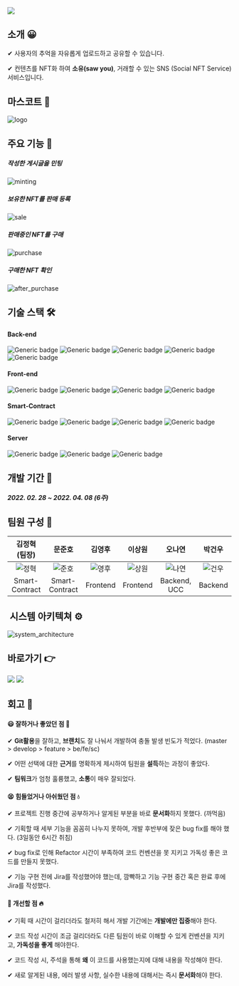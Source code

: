 ![](README.assets/sawyou-16499503979391.png)

## 소개 😀

✔ 사용자의 추억을 자유롭게 업로드하고 공유할 수 있습니다.


✔ 컨텐츠를 NFT화 하여 **소유(saw you)**, 거래할 수 있는 SNS (Social NFT Service) 서비스입니다.





## 마스코트 👀

![logo](README.assets/logo-16499503979402.png)



## 주요 기능 📌

##### 작성한 게시글을 민팅

![minting](README.assets/minting-16499503979404.gif)



##### 보유한 NFT를 판매 등록

![sale](README.assets/sale-16499503979403.gif)



##### 판매중인 NFT를 구매

![purchase](README.assets/purchase-16499503979415.gif)



##### 구매한 NFT 확인

![after_purchase](README.assets/after_purchase-16499503979416.gif)





## 기술 스택 🛠

#### Back-end

![Generic badge](https://img.shields.io/badge/Java-11-green.svg)&nbsp;![Generic badge](https://img.shields.io/badge/SpringBoot-2.5.10-lightgreen.svg)&nbsp;![Generic badge](https://img.shields.io/badge/Gradle-7.4.1-%232e2929.svg)&nbsp;![Generic badge](https://img.shields.io/badge/Swagger-3.0.0-yellowgreen.svg)&nbsp;![Generic badge](https://img.shields.io/badge/QueryDSL-5.0.0-%236f8ed1.svg)



#### Front-end

![Generic badge](https://img.shields.io/badge/React-17.0.2-skyblue.svg)&nbsp;![Generic badge](https://img.shields.io/badge/Recoil-0.6.1-yellow.svg)&nbsp;![Generic badge](https://img.shields.io/badge/Styled_Components-5.3.3-pink.svg)&nbsp;![Generic badge](https://img.shields.io/badge/Material_UI-5.5.0-blue.svg)



#### Smart-Contract

![Generic badge](https://img.shields.io/badge/Solidity-0.8.4-%234d4d4d.svg)&nbsp;![Generic badge](https://img.shields.io/badge/Truffle-5.5.2-%23947676.svg)&nbsp;![Generic badge](https://img.shields.io/badge/Web3.js-1.5.3-orange.svg)&nbsp;![Generic badge](https://img.shields.io/badge/Ganache-7.0.1-red.svg)



#### Server

![Generic badge](https://img.shields.io/badge/Docker-20.10.12-%234d80f0.svg)&nbsp;![Generic badge](https://img.shields.io/badge/MySQL-8.0-%238aa1d4.svg)&nbsp;![Generic badge](https://img.shields.io/badge/Nginx-1.21.6-%23299e29.svg)





## 개발 기간 📅

##### 2022. 02. 28 ~ 2022. 04. 08 (6주)





## 팀원 구성 🤝

|                 김정혁 (팀장)                  |                     문준호                     |                     김영후                     |                     이상원                     |                     오나연                     |                     박건우                     |
| :--------------------------------------------: | :--------------------------------------------: | :--------------------------------------------: | :--------------------------------------------: | :--------------------------------------------: | :--------------------------------------------: |
| ![정혁](README.assets/정혁-16499481259662.png) | ![준호](README.assets/준호-16499481362253.png) | ![영후](README.assets/영후-16499481393054.png) | ![상원](README.assets/상원-16499481433695.png) | ![나연](README.assets/나연-16499481459186.png) | ![건우](README.assets/건우-16499481480937.png) |
|                 Smart-Contract                 |                 Smart-Contract                 |                    Frontend                    |                    Frontend                    |                  Backend, UCC                  |                    Backend                     |





##  시스템 아키텍쳐 ⚙

![system_architecture](README.assets/system_architecture-16499503979417.png)



## 바로가기 👉

<a href="https://www.notion.so/A401-ISawYou-2e521b17caa141dc8351c91733d613a5"><img src="https://img.shields.io/badge/시연 시나리오-black?style=flat-square&logo=Notion&logoColor=lightgreen&link=https://www.notion.so/A401-ISawYou-2e521b17caa141dc8351c91733d613a5"/></a> <a href="https://www.youtube.com/watch?v=gS62E9DLDSc"><img src="https://img.shields.io/badge/UCC 영상-black?style=flat-square&logo=Youtube&logoColor=FF0000&link=https://www.youtube.com/watch?v=gS62E9DLDSc"></a>





## 회고 💭

#### 😃 잘하거나 좋았던 점 🧡

✔ **Git활용**을 잘하고, **브랜치**도 잘 나눠서 개발하여 충돌 발생 빈도가 적었다. (master > develop > feature > be/fe/sc)

✔ 어떤 선택에 대한 **근거**를 명확하게 제시하여 팀원을 **설득**하는 과정이 좋았다.

✔ **팀워크**가 엄청 훌륭했고, **소통**이 매우 잘되었다.



#### 😫 힘들었거나 아쉬웠던 점 💧

✔ 프로젝트 진행 중간에 공부하거나 알게된 부분을 바로 **문서화**하지 못했다. (까먹음)

✔ 기획할 때 세부 기능을 꼼꼼히 나누지 못하여, 개발 후반부에 잦은 bug fix를 해야 했다. (3일동안 6시간 취침)

✔ bug fix로 인해 Refactor 시간이 부족하여 코드 컨벤션을 못 지키고 가독성 좋은 코드를 만들지 못했다.

✔ 기능 구현 전에 Jira를 작성했어야 했는데, 깜빡하고 기능 구현 중간 혹은 완료 후에 Jira를 작성했다.



#### 🤔 개선할 점 🔥

✔ 기획 때 시간이 걸리더라도 철저히 해서 개발 기간에는 **개발에만 집중**해야 한다.

✔ 코드 작성 시간이 조금 걸리더라도 다른 팀원이 바로 이해할 수 있게 컨벤션을 지키고, **가독성을 좋게** 해야한다.

✔ 코드 작성 시, 주석을 통해 **왜** 이 코드를 사용했는지에 대해 내용을 작성해야 한다.

✔ 새로 알게된 내용, 에러 발생 사항, 실수한 내용에 대해서는 즉시 **문서화**해야 한다.
